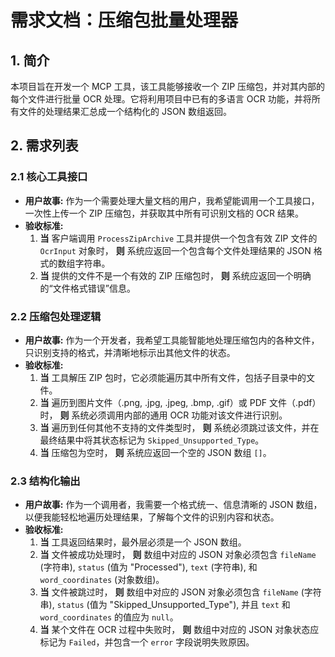 # 需求文档：压缩包批量处理器

## 1. 简介

本项目旨在开发一个 MCP 工具，该工具能够接收一个 ZIP 压缩包，并对其内部的每个文件进行批量 OCR 处理。它将利用项目中已有的多语言 OCR 功能，并将所有文件的处理结果汇总成一个结构化的 JSON 数组返回。

## 2. 需求列表

### 2.1 核心工具接口

*   **用户故事:** 作为一个需要处理大量文档的用户，我希望能调用一个工具接口，一次性上传一个 ZIP 压缩包，并获取其中所有可识别文档的 OCR 结果。
*   **验收标准:**
    1.  **当** 客户端调用 `ProcessZipArchive` 工具并提供一个包含有效 ZIP 文件的 `OcrInput` 对象时，
        **则** 系统应返回一个包含每个文件处理结果的 JSON 格式的数组字符串。
    2.  **当** 提供的文件不是一个有效的 ZIP 压缩包时，
        **则** 系统应返回一个明确的“文件格式错误”信息。

### 2.2 压缩包处理逻辑

*   **用户故事:** 作为一个开发者，我希望工具能智能地处理压缩包内的各种文件，只识别支持的格式，并清晰地标示出其他文件的状态。
*   **验收标准:**
    1.  **当** 工具解压 ZIP 包时，它必须能遍历其中所有文件，包括子目录中的文件。
    2.  **当** 遍历到图片文件（.png, .jpg, .jpeg, .bmp, .gif）或 PDF 文件（.pdf）时，
        **则** 系统必须调用内部的通用 OCR 功能对该文件进行识别。
    3.  **当** 遍历到任何其他不支持的文件类型时，
        **则** 系统必须跳过该文件，并在最终结果中将其状态标记为 `Skipped_Unsupported_Type`。
    4.  **当** 压缩包为空时，
        **则** 系统应返回一个空的 JSON 数组 `[]`。

### 2.3 结构化输出

*   **用户故事:** 作为一个调用者，我需要一个格式统一、信息清晰的 JSON 数组，以便我能轻松地遍历处理结果，了解每个文件的识别内容和状态。
*   **验收标准:**
    1.  **当** 工具返回结果时，最外层必须是一个 JSON 数组。
    2.  **当** 文件被成功处理时，
        **则** 数组中对应的 JSON 对象必须包含 `fileName` (字符串), `status` (值为 "Processed"), `text` (字符串), 和 `word_coordinates` (对象数组)。
    3.  **当** 文件被跳过时，
        **则** 数组中对应的 JSON 对象必须包含 `fileName` (字符串), `status` (值为 "Skipped_Unsupported_Type"), 并且 `text` 和 `word_coordinates` 的值应为 `null`。
    4.  **当** 某个文件在 OCR 过程中失败时，
        **则** 数组中对应的 JSON 对象状态应标记为 `Failed`，并包含一个 `error` 字段说明失败原因。
